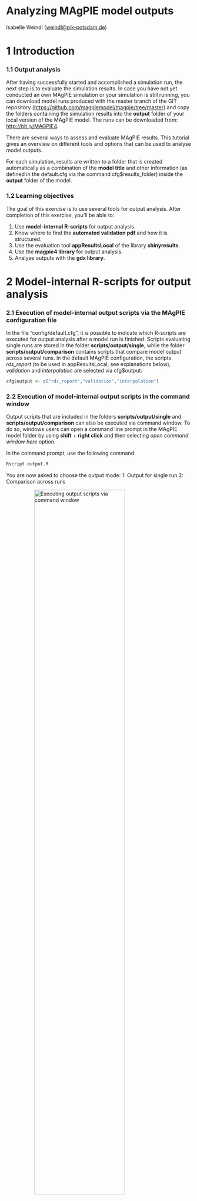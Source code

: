 Analyzing MAgPIE model outputs
================
Isabelle Weindl (<weindl@pik-potsdam.de>)

# 1 Introduction

### 1.1 Output analysis

After having successfully started and accomplished a simulation run, the
next step is to evaluate the simulation results. In case you have not
yet conducted an own MAgPIE simulation or your simulation is still
running, you can download model runs produced with the master branch of
the GIT repository (<https://github.com/magpiemodel/magpie/tree/master>)
and copy the folders containing the simulation results into the
**output** folder of your local version of the MAgPIE model. The runs
can be downloaded from: <http://bit.ly/MAGPIE4>.

There are several ways to assess and evaluate MAgPIE results. This
tutorial gives an overview on different tools and options that can be
used to analyse model outputs.

For each simulation, results are written to a folder that is created
automatically as a combination of the **model title** and other
information (as defined in the default.cfg via the command
cfg$results\_folder) inside the **output** folder of the model.

### 1.2 Learning objectives

The goal of this exercise is to use several tools for output analysis.
After completion of this exercise, you’ll be able to:

1.  Use **model-internal R-scripts** for output analysis.
2.  Know where to find the **automated validation pdf** and how it is
    structured.
3.  Use the evaluation tool **appResultsLocal** of the library
    **shinyresults**.
4.  Use the **magpie4 library** for output analysis.
5.  Analyse outputs with the **gdx
library**.

# 2 Model-internal R-scripts for output analysis

### 2.1 Execution of model-internal output scripts via the MAgPIE configuration file

In the file “config/default.cfg”, it is possible to indicate which
R-scripts are executed for output analysis after a model run is
finished. Scripts evaluating single runs are stored in the folder
**scripts/output/single**, while the folder
**scripts/output/comparison** contains scripts that compare model output
across several runs. In the default MAgPIE configuration, the scripts
*rds\_report* (to be used in appResultsLocal; see explanations below),
*validation* and *interpolation* are selected via cfg$output:

``` r
cfg$output <- c("rds_report","validation","interpolation")
```

### 2.2 Execution of model-internal output scripts in the command window

Output scripts that are included in the folders
**scripts/output/single** and **scripts/output/comparison** can also be
executed via command window. To do so, windows users can open a command
line prompt in the MAgPIE model folder by using **shift** + **right
click** and then selecting *open command window here* option.

In the command prompt, use the following command:

``` r
Rscript output.R
```

You are now asked to choose the output mode: 1: Output for single run 2:
Comparison across
runs

<img src="figures/Rscript_outputR.png" title="Executing output scripts via command window" alt="Executing output scripts via command window" width="70%" style="display: block; margin: auto;" />

In both cases, you can choose from the list of available model
simulations, for which runs you want to conduct the model output
analysis:

<img src="figures/Rscript_output_runselection.png" title="Selection of model runs" alt="Selection of model runs" width="70%" style="display: block; margin: auto;" />

In the next step, you can interactively indicate which model-internal
output scripts you want to
execute:

<img src="figures/Rscript_output_scriptselection.png" title="Selection of model-internal output scripts" alt="Selection of model-internal output scripts" width="70%" style="display: block; margin: auto;" />

The last step is to select the run submission type, e.g.“Direct
execution”:

<img src="figures/Rscript_output_submissiontype.png" title="Selection of run submission type" alt="Selection of run submission type" width="70%" style="display: block; margin: auto;" />

Now, the selected script is executed. After completion, the results are
written in the respective folder of the simulation run inside the
**output** folder of the model.

### 2.3 Exercise

Execute the model-internal output script **report.R** via command
window. This script collects the results of several report-functions -
that calculate many key output variables like Production, Land Use or
Yields - and writes them into one mif-file that can be read with text
editors.

# 3 Automated model validation

### 3.1 Generation of validation pdfs

The automated model validation is an important example of output
analysis based on model-internal scripts (see section 2). If the
validation script is executed (either by selection via cfg$output as
explained in 2.1. or by execution via command window as explained in
2.2.), a standard evaluation pdf is created that validates numerous
model outputs with a validation database containing historical data and
projections for most outputs returned by the model, either visually or
via statistical tests. A standard evaluation PDF consists of hundreds of
evaluation outputs and usually has a length of around 1800 pages. By
evaluating the model outputs on such a broad level rather than focusing
only on key outputs, it allows getting a more complete picture of the
corresponding simulation. As an example of such validation files, you
can download the evaluation documents produced for all runs shown in the
MAgPIE 4 framework paper (<https://doi.org/10.5281/zenodo.1485303>).

### 3.2 Coverage of model outputs

The table of contents of the validation pdf gives a good overview about
the breadth of model outputs that can be simulated with a MAgPIE
standard simulation, even though the validation pdf only shows a subset
of possible model
outputs:

<img src="figures/toc_validationpdf.png" title="Table of contents of the validation pdf" alt="Table of contents of the validation pdf" width="70%" style="display: block; margin: auto;" />

### 3.3 Exercise

Open a validation pdf (either in a folder containing your own simulation
results or the downloaded MAgPIE simulation runs, or the validation
files that show results of the simulation runs used for the MAgPIE4
paper) and

1.  make yourself familiar with the structure of the document and the
    hierarchy of outputs as displayed by the table of contents as well
    as
2.  have a look at some figures displaying model outputs of your
    interest.

# 4 Interactive scenario analysis

The automated model validation is a good tool for visually evaluating a
broad range of model outputs. However, comparison between model runs,
i.e. between different scenarios, is rather difficult and inconvenient
if the model results are scattered across different large PDF files.

### 4.1 Interactive scenario analysis with appResultsLocal

To overcome this issue, we developed the interactive scenario analysis
and evaluation tools appResultsLocal (and appResults for the use within
the PIK network) as part of the library **shinyresults**
(<https://github.com/pik-piam/shinyresults>), which show evaluation
plots for multiple scenarios including historical data and other
projections based on an interactive selection of regions and variables.
You can use this tool by running the following R command in the main
folder of your model, which will automatically collect all runs in the
output folder and visualize them:

``` r
shinyresults::appResultsLocal()
```

This command opens an interactive window, where you can select the
simulations that you want to
evaluate.

<img src="figures/appResults_window.png" title="Interactive MAgPIE app" alt="Interactive MAgPIE app" width="70%" style="display: block; margin: auto;" />

You can use filters to select a subset of all runs stored in the output
folder of the model, for example by searching for runs that have been
finished at a certain day or by searching for keywords in the title of
the simulation
runs:

<img src="figures/appResults_runselection.png" title="Run selection by using a filter" alt="Run selection by using a filter" width="70%" style="display: block; margin: auto;" />

### 4.2 Exercise

Choose *title* as filter and select 2 simulations that are stored in the
output folder of your model, e.g. the SSP2 and SSP5 simulations from the
downloaded set of MAgPIE
runs:

<img src="figures/appResults_runselection_title.png" title="How to use the title for filtering runs" alt="How to use the title for filtering runs" width="70%" style="display: block; margin: auto;" />

After having selected the subset of runs that you want to analyse, click
the button *Load selection*. Now, you can click on the tab *LinePLot*.
You will then see on the right hand side line plots showing the
development of population for historical and future time steps for all
model regions and on the global
scale:

<img src="figures/appResults_LinePlot.png" title="Regional and global development of population" alt="Regional and global development of population" width="70%" style="display: block; margin: auto;" />

Now, choose a variable of your interest, either by scrolling through the
drop-down menu or write a key word in the input field, e.g. “cropland”,
to reduce the options in the
menu.

<img src="figures/appResults_LinePlot_variables.png" title="Selection of variables for line plots" alt="Selection of variables for line plots" width="70%" style="display: block; margin: auto;" />

Now, make yourself familiar with the features of the app. You can for
example select a subset of regions or a subset of time steps for which
the results should be plotted. Moreover, you can free the y-axis,
include or exclude validation data (if available) and download the plot.

# 5 Analysis of outputs with the magpie4 library

### 5.1 Overview on the magpie4 library

If you want to go beyond visual output analysis and predefined output
evaluation facilitated by scripts in the model folders
**scripts/output/single** and **scripts/output/comparison**, you can use
the functionality of the R package *magpie4*
(<https://github.com/pik-piam/magpie4>). This library contains a list of
common functions for extracting outputs from the MAgPIE model which are
also the basis for the generation of the automated validation pdf. For a
quick overview on the functions which are included in the library, you
can scan the folder **magpie4/R**. The following figure shows a subset
of R-files included in
**magpie4/R**:

<img src="figures/subset_functions_magpie4.png" title="Subset of R functions of the magpie4 library" alt="Subset of R functions of the magpie4 library" width="70%" style="display: block; margin: auto;" />

For making yourself familiar with this library, you can open a R/RStudio
session and set the MAgPIE model folder as working directory. This can
be done by using the following command:

``` r
setwd("/path/to/your/magpie/model/folder")
```

Then, load the library and call the help pages:

``` r
library(magpie4)
?magpie4
```

You can click on the index and search for interesting functions, e.g.
**carbonstock**, and read the respective help
page:

<img src="figures/magpie4_help_carbonstock.png" title="Help page of the carbonstock-function of the magpie4 library" alt="Help page of the carbonstock-function of the magpie4 library" width="70%" style="display: block; margin: auto;" />

### 5.2 Exercise

Apply the function *carbonstock* for calculations in R, by using the
file “fulldata.gdx” in the folder of a model simulation run as input for
the function.

1.  Use the default settings of the arguments of the function
2.  Change the arguments of the function, e.g. set the level from “cell”
    to “reg”.

# 6 Analysis of outputs with the gdx library

The **gdx library** (<https://github.com/pik-piam/gdx>) allows for
directly accessing objects contained in the fulldata.gdx via the
function **readGDX**. A pragmatic way to learn how to use this function
for the extraction of interesting information from the fulldata.gdx is
to open R-files of the magpie4 library within Rstudio. Most of the
magpie4 functions make use of **readGDX**.

In the function *carbonstock* of the **magpie4** library, we see several
instances where **readGDX** is used,
e.g.:

``` r
a <- readGDX(gdx,"ov_carbon_stock",select=list(type="level"),react="silent")
sm_cc_carbon <- readGDX(gdx,"sm_cc_carbon2",react = "silent")
ov_land <- readGDX(gdx,"ov_land",select = list(type="level"))
fm_carbon_density <- readGDX(gdx,"fm_carbon_density")[,t,]
```

It is possible to extract various GAMS objects like *“sets”*,
*“equations”*, *“parameters”*, *“variables”* and *“aliases”* with
**readGDX**.

With the argument *select=list(type=“level”)*, you can select the levels
of endogenous variables, with *select=list(type=“marginal”)* you can
extract the marginal values of these variables.

# 7 Lessons learned

1.  You have an **overview on several tools** analysing MAgPIE outputs.
2.  You know how to start **model-internal R-scripts**.
3.  You know how to generate and where to find the **automated
    validation pdf** and how it is structured.
4.  You know how to start the evaluation tool **appResultsLocal** of the
    library **shinyresults** and how you can visualized MAgPIE results
    with this tool.
5.  You know the general functionality of the **magpie4 library** and
    how to use some of the functions.
6.  You know the general functionality of the **gdx library**.
